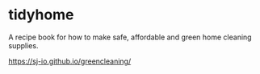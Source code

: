# tidyhome
A recipe book for how to make safe, affordable and green home cleaning supplies.

https://sj-io.github.io/greencleaning/
